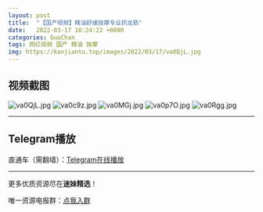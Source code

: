 ```yaml
---
layout: post
title:  "【国产视频】精油舒缓按摩专业抓龙筋"
date:   2022-03-17 10:24:22 +0800
categories: GuoChan
tags: 网红视频 国产 精油 按摩
img: https://kanjiantu.top/images/2022/03/17/va0QjL.jpg
---
```



## 视频截图

![va0QjL.jpg](https://kanjiantu.top/images/2022/03/17/va0QjL.jpg)
![va0c9z.jpg](https://kanjiantu.top/images/2022/03/17/va0c9z.jpg)
![va0MGj.jpg](https://kanjiantu.top/images/2022/03/17/va0MGj.jpg)
![va0p7O.jpg](https://kanjiantu.top/images/2022/03/17/va0p7O.jpg)
![va0Rgg.jpg](https://kanjiantu.top/images/2022/03/17/va0Rgg.jpg)

* * *
## Telegram播放

直通车（需翻墙）：[Telegram在线播放](https://t.me/mimeijingxuan/105)

* * *
更多优质资源尽在**迷妹精选**！

唯一资源电报群：[点我入群](https://t.me/mimeijingxuan)


